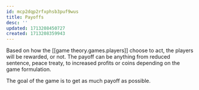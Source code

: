 ```yaml
---
id: mcp2dqp2rfxphsb3puf9wus
title: Payoffs
desc: ''
updated: 1713208450727
created: 1713208359943
---
```


Based on how the [[game theory.games.players]] choose to act, the players will be rewarded, or not. The payoff can be anything from reduced sentence, peace treaty, to  increased profits or coins depending on the game formulation.

The goal of the game is to get as much payoff as possible.